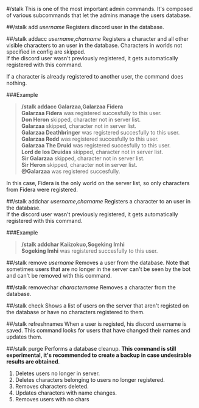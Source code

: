 #/stalk
This is one of the most important admin commands. It's composed of various subcommands that let the admins manage the users database.

##/stalk add *username*
Registers discord user in the database.

##/stalk addacc *username*,*charname*
Registers a character and all other visible characters to an user in the database. Characters in worlds not specified in config are skipped.  
If the discord user wasn't previously registered, it gets automatically registered with this command.

If a character is already registered to another user, the command does nothing.

###Example
>**/stalk addacc Galarzaa,Galarzaa Fidera**  
>**Galarzaa Fidera** was registered succesfully to this user.  
>**Don Heron** skipped, character not in server list.  
>**Galarzaa** skipped, character not in server list.  
>**Galarzaa Deathbringer** was registered succesfully to this user.  
>**Galarzaa Redd** was registered succesfully to this user.  
>**Galarzaa The Druid** was registered succesfully to this user.  
>**Lord de los Druidas** skipped, character not in server list.  
>**Sir Galarzaa** skipped, character not in server list.  
>**Sir Heron** skipped, character not in server list.  
>**@Galarzaa** was registered succesfully.

In this case, Fidera is the only world on the server list, so only characters from Fidera were registered.

##/stalk addchar *username*,*charname*
Registers a character to an user in the database.  
If the discord user wasn't previously registered, it gets automatically registered with this command.

###Example
>**/stalk addchar Kaiizokuo,Sogeking Imhi**  
>**Sogeking Imhi** was registered succesfully to this user.

##/stalk remove *username*
Removes a user from the database. Note that sometimes users that are no longer in the server can't be seen by the bot and can't be removed with this command.

##/stalk removechar *charactername*
Removes a character from the database.

##/stalk check
Shows a list of users on the server that aren't registed on the database or have no characters registered to them.

##/stalk refreshnames
When a user is registed, his discord username is saved. This command looks for users that have changed their names and updates them.

##/stalk purge
Performs a database cleanup. **This command is still experimental, it's recommended to create a backup in case undesirable results are obtained**.

1. Deletes users no longer in server.
2. Deletes characters belonging to users no longer registered.
3. Removes characters deleted.
4. Updates characters with name changes.
5. Removes users with no chars
